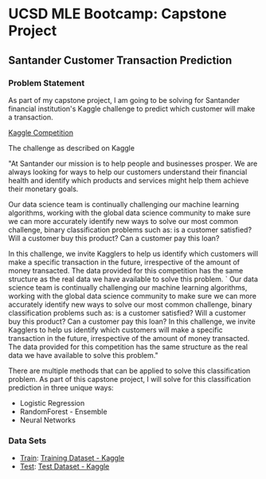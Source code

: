 # UCSD MLE Bootcamp: Capstone Project
## Santander Customer Transaction Prediction
### Problem Statement
As part of my capstone project, I am going to be solving for Santander financial institution's 
Kaggle challenge to predict which customer will make a transaction.

[Kaggle Competition](https://www.kaggle.com/competitions/santander-customer-transaction-prediction/overview)

The challenge as described on Kaggle

"At Santander our mission is to help people and businesses prosper. We are always 
looking for ways to help our customers understand their financial health and identify 
which products and services might help them achieve their monetary goals.

Our data science team is continually challenging our machine learning algorithms, working 
with the global data science community to make sure we can more accurately identify new 
ways to solve our most common challenge, binary classification problems such as: is a 
customer satisfied? Will a customer buy this product? Can a customer pay this loan?

In this challenge, we invite Kagglers to help us identify which customers will make 
a specific transaction in the future, irrespective of the amount of money transacted. The 
data provided for this competition has the same structure as the real data we have 
available to solve this problem.
`
Our data science team is continually challenging our machine learning algorithms, working 
with the global data science community to make sure we can more accurately identify new 
ways to solve our most common challenge, binary classification problems such as: is a 
customer satisfied? Will a customer buy this product? Can a customer pay this loan?
In this challenge, we invite Kagglers to help us identify which customers will make a 
specific transaction in the future, irrespective of the amount of money transacted. The 
data provided for this competition has the same structure as the real data we have 
available to solve this problem."

There are multiple methods that can be applied to solve this classification problem. As 
part of this capstone project, I will solve for this classification prediction in three
unique ways:

* Logistic Regression
* RandomForest - Ensemble
* Neural Networks

### Data Sets
* [Train](train.csv): [Training Dataset - Kaggle](https://www.kaggle.com/competitions/santander-customer-transaction-prediction/data)
* [Test](test.csv): [Test Dataset - Kaggle](https://www.kaggle.com/competitions/santander-customer-transaction-prediction/data)
